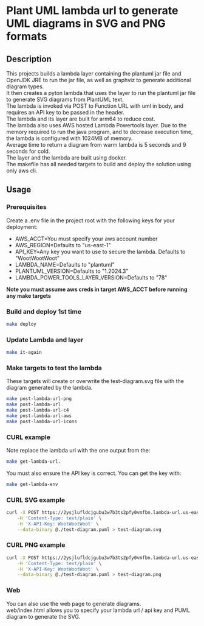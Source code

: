 # Plant UML lambda url to generate UML diagrams in SVG and PNG formats

## Description
This projects builds a lambda layer containing the plantuml jar file and OpenJDK JRE to run the jar file, as well as graphviz to generate additional diagram types.  
It then creates a pyton lambda that uses the layer to run the plantuml jar file to generate SVG diagrams from PlantUML text.  
The lambda is invoked via POST to Function URL with uml in body, and requires an API key to be passed in the header.  
The lambda and its layer are built for arm64 to reduce cost.  
The lambda also uses AWS hosted Lambda Powertools layer.
Due to the memory required to run the java program, and to decrease execution time, the lambda is configured with 1024MB of memory.  
Average time to return a diagram from warm lambda is 5 seconds and 9 seconds for cold.  
The layer and the lambda are built using docker.  
The makefile has all needed targets to build and deploy the solution using only aws cli.

## Usage
### Prerequisites
Create a .env file in the project root with the following keys for your deployment:
* AWS_ACCT=You must specify your aws account number
* AWS_REGION=Defaults to "us-east-1"
* API_KEY=Any key you want to use to secure the lambda. Defaults to "WootWootWoot"
* LAMBDA_NAME=Defaults to "plantuml"
* PLANTUML_VERSION=Defaults to "1.2024.3"
* LAMBDA_POWER_TOOLS_LAYER_VERSION=Defaults to "78"

**Note you must assume aws creds in target AWS_ACCT before running any make targets**

### Build and deploy 1st time
```bash
make deploy
```
### Update Lambda and layer
```bash
make it-again
```

### Make targets to test the lambda 
These targets will create or overwrite the test-diagram.svg file with the diagram generated by the lambda.
```bash
make post-lambda-url-png
make post-lambda-url
make post-lambda-url-c4
make post-lambda-url-aws
make post-lambda-url-icons
```

### CURL example
Note replace the lambda url with the one output from the: 
```bash
make get-lambda-url.  
```
You must also ensure the API key is correct. You can get the key with: 
```bash
make get-lambda-env
```

### CURL SVG example
```bash
curl -X POST https://2ysjlufldcjgubu3w7b3ts2pfy0vmfbn.lambda-url.us-east-1.on.aws/ \
	-H 'Content-Type: text/plain' \
	-H 'X-API-Key: WootWootWoot' \
	--data-binary @./test-diagram.puml > test-diagram.svg
```

### CURL PNG example
```bash
curl -X POST https://2ysjlufldcjgubu3w7b3ts2pfy0vmfbn.lambda-url.us-east-1.on.aws/?format=png \
	-H 'Content-Type: text/plain' \
	-H 'X-API-Key: WootWootWoot' \
	--data-binary @./test-diagram.puml > test-diagram.png
```

### Web
You can also use the web page to generate diagrams.  
web/index.html allows you to specify your lambda url / api key and PUML diagram to generate the SVG.
